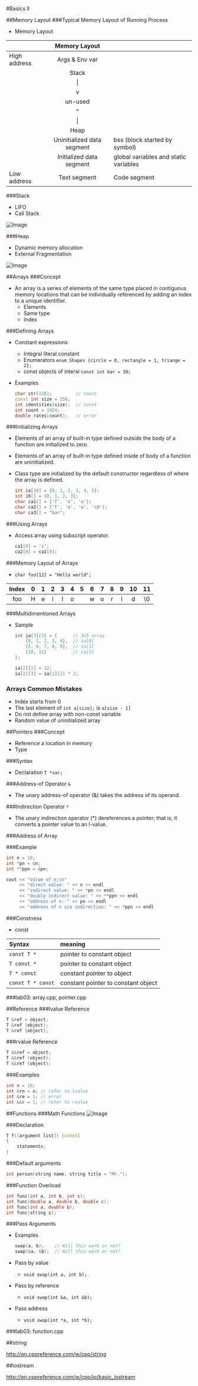 #Basics II

##Memory Layout
###Typical Memory Layout of Running Process
- Memory Layout

 |              | Memory Layout              |                                       |
 | :----------- | :------------------------: | :------------------------------------ |
 | High address | Args & Env var             |                                       |
 |              | Stack                      |                                       |
 |              | &#124;                     |                                       |
 |              | v                          |                                       |
 |              | un-used                    |                                       |
 |              | ^                          |                                       |
 |              | &#124;                     |                                       |
 |              | Heap                       |                                       |
 |              | Uninitialized data segment | bss (block started by symbol)         |
 |              | Initialized data segment   | global variables and static variables |
 | Low address  | Text segment               | Code segment                          |

###Stack
- LIFO
- Call Stack

![Image](https://github.com/limingjie/cpp/blob/master/images/CallStack.png?raw=true)

###Heap
- Dynamic memory allocation
- External Fragmentation

![Image](https://github.com/limingjie/cpp/blob/master/images/ExternalFragmentation.png?raw=true)

##Arrays
###Concept
- An array is a series of elements of the same type placed in contiguous memory locations that can be individually referenced by adding an index to a unique identifier.
  - Elements
  - Same type
  - Index

###Defining Arrays
- Constant expressions
  - Integral literal constant
  - Enumerators `enum Shapes {circle = 0, rectangle = 1, triange = 2};`
  - const objects of interal `const int bar = 50;`
- Examples

    ```c++
    char str[128];         // const
    const int size = 256;
    int identities[size];  // const
    int count = 1024;
    double rates[count];   // error
    ```

###Initializing Arrays
- Elements of an array of built-in type defined outside the body of a function are initialized to zero.
- Elements of an array of built-in type defined inside of body of a function are uninitialized.
- Class type are initialized by the default constructor regardless of where the array is defined.

    ```c++
    int ia[10] = {0, 1, 2, 3, 4, 5};
    int ib[] = {0, 1, 2, 3};
    char ca1[] = {'f', 'o', 'o'};
    char ca2[] = {'f', 'o', 'o', '\0'};
    char ca3[] = "bar";
    ```

###Using Arrays
- Access array using subscript operator.

    ```c++
    ca1[0] = 'z';
    ca2[0] = ca1[0];
    ```

###Memory Layout of Arrays
- `char foo[12] = "Hello world";`

 | Index | 0 | 1 | 2 | 3 | 4 | 5 | 6 | 7 | 8 | 9 | 10 | 11 |
 |:-----:|:-:|:-:|:-:|:-:|:-:|:-:|:-:|:-:|:-:|:-:|:--:|:--:|
 | foo   | H | e | l | l | o |   | w | o | r | l | d  | \0 |

###Multidimentioned Arrays
- Sample

    ```c++
    int ia[3][5] = {      // 3x5 array
        {0, 1, 2, 3, 4},  // ia[0]
        {5, 6, 7, 8, 9},  // ia[1]
        {10, 11}          // ia[2]
    };

    ia[2][2] = 12;
    ia[2][3] = ia[2][2] * 2;
    ```

### Arrays Common Mistakes
- Index starts from 0
- The last element of `int a[size];` is `a[size - 1]`
- Do not define array with non-const variable
- Random value of uninitialized array

##Pointers
###Concept
- Reference a location in memory
- Type

###Syntax
- Declaration `T *var;`

###Address-of Operator `&`
- The unary address-of operator (&) takes the address of its operand.

###Indirection Operator `*`
- The unary indirection operator (*) dereferences a pointer; that is, it converts a pointer value to an l-value.

###Address of Array

###Example

```c++
int n = 10;
int *pn = &n;
int **ppn = &pn;

cout << "Value of n:\n"
     << "direct value: " << n << endl
     << "indirect value: " << *pn << endl
     << "doubly indirect value: " << **ppn << endl
     << "address of n: " << pn << endl
     << "address of n via indirection: " << *ppn << endl
```

###Constness
- const

 | Syntax            | meaning                             |
 | :---------------- | :---------------------------------- |
 | `const T *`       | pointer to constant object          |
 | `T const *`       | pointer to constant object          |
 | `T * const`       | constant pointer to object          |
 | `const T * const` | constant pointer to constant object |

###lab03: array.cpp, pointer.cpp

##Reference
###lvalue Reference

```c++
T &ref = object;
T &ref (object);
T &ref {object};
```

###rvalue Reference

```c++
T &&ref = object;
T &&ref (object);
T &&ref {object};
```

###Examples

```c++
int n = 10;
int &rn = n; // refer to lvalue
int &re = 1; // error
int &&r = 1; // refer to rvalue
```

##Functions
###Math Functions
![Image](https://github.com/limingjie/cpp/blob/master/images/MathFunction.png?raw=true)

###Declaration

```c++
T f([argument list]) [const]
{
    statements;
}
```

###Default arguments

```c++
int person(string name, string title = "Mr.");
```

###Function Overload

```c++
int func(int a, int b, int c);
int func(double a, double b, double c);
int func(int a, double b);
int func(string s);
```

###Pass Arguments
- Examples

    ```c++
    swap(a, b);    // Will this work or not?
    swap(&a, &b);  // Will this work or not?
    ```

- Pass by value
  - `void swap(int a, int b);`
- Pass by reference
  - `void swap(int &a, int &b);`
- Pass address
  - `void swap(int *a, int *b);`

###lab03: function.cpp

##string

http://en.cppreference.com/w/cpp/string

##iostream

http://en.cppreference.com/w/cpp/io/basic_iostream

